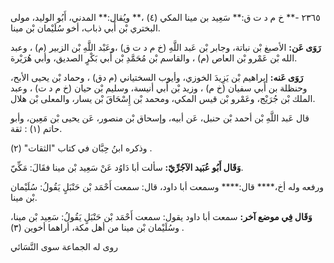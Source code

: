 ٢٣٦٥ -** خ م د ت ق:** سَعِيد بن مينا المكي (٤) ،** ويُقال:** المدني، أَبُو الوليد، مولى البختري بْن أَبي ذباب، أخو سُلَيْمان بْن مينا.

**رَوَى عَن:** الأصبغ بْن نباتة، وجابر بْن عَبد اللَّهِ (خ م د ت ق) ،وعَبْد اللَّهِ بْن الزبير (م) ، وعبد الله بْن عَمْرو بْن العاص (م) ، والقاسم بْن مُحَمَّدِ بْن أَبي بَكْرٍ الصديق، وأبي هُرَيْرة.

**رَوَى عَنه:** إبراهيم بْن يَزِيدَ الخوزي، وأيوب السختياني (م دق) ، وحماد بْن يحيى الأبح، وحنظلة بن أَبي سفيان (خ م) ، وزيد بْن أَبي أنيسة، وسليم بْن حيان (خ م د ت) ، وعبد الملك بْن جُرَيْج، وعَمْرو بْن قيس المكي، ومحمد بْن إِسْحَاقَ بْن يسار، والمعلى بْن هلال.

قال عَبد اللَّهِ بْن أحمد بْن حنبل، عَن أبيه، وإسحاق بْن منصور، عَن يحيى بْن مَعِين، وأبو حاتم (١) : ثقة.

وذكره ابنُ حِبَّان في كتاب "الثقات" (٢) .

**وَقَال أَبُو عُبَيد الآجُرِّيّ:** سألت أبا دَاوُد عَنْ سَعِيد بْن مينا فقَالَ: مَكِّيّ.

ورفعه وله أخ،**** قال:**** وسمعت أبا داود، قال: سمعت أَحْمَد بْن حَنْبَلٍ يَقُولُ: سُلَيْمان بْن مينا.

**وَقَال فِي موضع آخر:** سمعت أبا داود يقول: سمعت أَحْمَد بْن حَنْبَلٍ يَقُولُ: سَعِيد بْن مينا، وسُلَيْمان بْن مينا من أهل مكة، أراهما أخوين (٣) .

روى له الجماعة سوى النَّسَائي